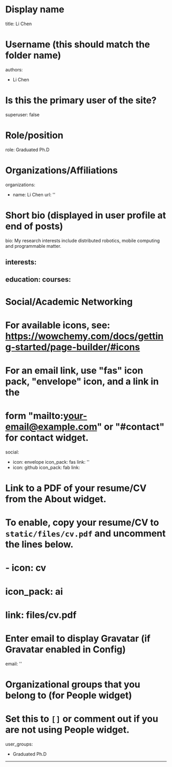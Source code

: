 # Display name
title: Li Chen

# Username (this should match the folder name)
authors:
  - Li Chen

# Is this the primary user of the site?
superuser: false

# Role/position
role: Graduated Ph.D

# Organizations/Affiliations
organizations:
  - name: Li Chen
    url: ''

# Short bio (displayed in user profile at end of posts)
bio: My research interests include distributed robotics, mobile computing and programmable matter.

interests:
  -

education:
  courses:
   - 

# Social/Academic Networking
# For available icons, see: https://wowchemy.com/docs/getting-started/page-builder/#icons
#   For an email link, use "fas" icon pack, "envelope" icon, and a link in the
#   form "mailto:your-email@example.com" or "#contact" for contact widget.
social:
  - icon: envelope
    icon_pack: fas
    link: ''
  - icon: github
    icon_pack: fab
    link: 
# Link to a PDF of your resume/CV from the About widget.
# To enable, copy your resume/CV to `static/files/cv.pdf` and uncomment the lines below.
# - icon: cv
#   icon_pack: ai
#   link: files/cv.pdf

# Enter email to display Gravatar (if Gravatar enabled in Config)
email: ''

# Organizational groups that you belong to (for People widget)
#   Set this to `[]` or comment out if you are not using People widget.
user_groups:
  - Graduated Ph.D
---


